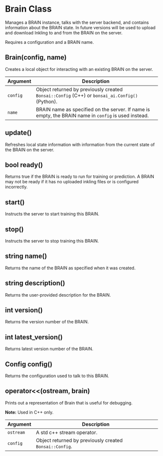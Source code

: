 # Brain Class

Manages a BRAIN instance, talks with the server backend, and contains
information about the BRAIN state. In future versions will be used to upload
and download Inkling to and from the BRAIN on the server.

Requires a configuration and a BRAIN name.

## Brain(config, name)
Creates a local object for interacting with an existing BRAIN on the server.

| Argument | Description |
| --- | --- |
| `config` | Object returned by previously created `Bonsai::Config` (C++) or `bonsai_ai.Config()` (Python). |
| `name` | BRAIN name as specified on the server. If name is empty, the BRAIN name in `config` is used instead. |

## update()
Refreshes local state information with information from the current state of the BRAIN on the server.

## bool ready()
Returns true if the BRAIN is ready to run for training or prediction.
A BRAIN may not be ready if it has no uploaded inkling files or is configured incorrectly.

## start()
Instructs the server to start training this BRAIN.

## stop()
Instructs the server to stop training this BRAIN.

## string name()
Returns the name of the BRAIN as specified when it was created.

## string description()
Returns the user-provided description for the BRAIN.

## int version()
Returns the version number of the BRAIN.

## int latest_version()
Returns latest version number of the BRAIN.

## Config config()
Returns the configuration used to talk to this BRAIN.

## operator<<(ostream, brain)
Prints out a representation of Brain that is useful for debugging.

**Note:** Used in C++ only.

| Argument | Description |
| --- | --- |
| `ostream` | A std c++ stream operator. |
| `config` | Object returned by previously created `Bonsai::Config`. |